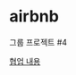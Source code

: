 # airbnb
그룹 프로젝트 #4

[협업 내용](https://coincommunity.atlassian.net/jira/software/projects/AIR/boards/2)

